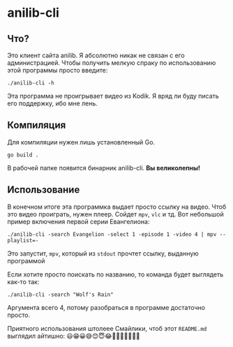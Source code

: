 # anilib-cli

## Что?
Это клиент сайта anilib. Я абсолютно никак не связан с его администрацией. Чтобы получить мелкую спраку по использованию этой программы просто введите:
```
./anilib-cli -h
```
Эта программа не проигрывает видео из Kodik. Я вряд ли буду писать его поддержку, ибо мне лень.

## Компиляция
Для компиляции нужен лишь установленный Go.
```
go build .
```
В рабочей папке появится бинарник anilib-cli.
**Вы великолепны!**

## Использование
В конечном итоге эта программка выдает просто ссылку на видео. Чтоб это видео проиграть, нужен плеер. Сойдет `mpv`, `vlc` и тд.
Вот небольшой пример включения первой серии Евангелиона:
```
./anilib-cli -search Evangelion -select 1 -episode 1 -video 4 | mpv --playlist=-
```
Это запустит, `mpv`, который из `stdout` прочтет ссылку, выданную программой

Если хотите просто поискать по названию, то команда будет выглядеть как-то так:
```
./anilib-cli -search "Wolf's Rain"
```
Аргумента всего 4, потому разобраться в программе достаточно просто.

Приятного использования штолеее
Смайлики, чтоб этот `README.md` выглядил айтишно: 😃😁😀😅😊😇😂🤗🫢🤫🤭🤙🤙🤙
